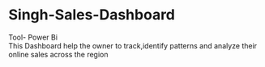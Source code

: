 # Singh-Sales-Dashboard
Tool- Power Bi
<br>
This Dashboard help the owner to track,identify patterns and analyze their online sales across the region

